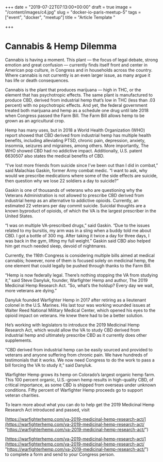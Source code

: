 +++
date = "2019-07-22T07:13:00+00:00"
draft = true
image = "/content/images/c4.jpg"
slug = "docker-io-paris-meetup-5"
tags = ["event", "docker", "meetup"]
title = "Article Template "

+++
# Cannabis & Hemp Dilemma

Cannabis is having a moment. This plant — the focus of legal debate, strong emotion and great confusion — currently finds itself front and center in American pop culture, in Congress and in households across the country. Where cannabis is not currently is an even larger issue, as many argue it has life or death consequences.

Cannabis is the plant that produces marijuana — high in THC, or the element that has psychotropic effects. The same plant is manufactured to produce CBD, derived from industrial hemp that’s low in THC (less than .03 percent) with no psychotropic effects. And yet, the federal government treated both marijuana and hemp as a schedule one drug until late 2018 when Congress passed the Farm Bill. The Farm Bill allows hemp to be grown as an agricultural crop.

Hemp has many uses, but in 2018 a World Health Organization (WHO) report showed that CBD derived from industrial hemp has multiple health benefits, including alleviating PTSD, chronic pain, depression, anxiety, insomnia, seizures and migraines, among others. More importantly, The WHO showed CBD had no addictive impact. Additionally, U.S. patent 6630507 also states the medical benefits of CBD.

“I’ve lost more friends from suicide since I’ve been out than I did in combat,” said Malachias Gaskin, former Army combat medic. “I want to ask, why would we prescribe medications where some of the side effects are suicide, then question why we lose 22 soldiers a day to suicide?”

Gaskin is one of thousands of veterans who are questioning why the Veterans Administration is not allowed to prescribe CBD derived from industrial hemp as an alternative to addictive opioids. Currently, an estimated 22 veterans per day commit suicide. Suicidal thoughts are a known byproduct of opioids, of which the VA is the largest prescriber in the United States.

“I was on multiple VA-prescribed drugs,” said Gaskin. “Due to the issues related to my bursitis, my arm was in a sling when a buddy told me about CBD. I got a bottle of 300 mg. After taking it twice a day for three days, I was back in the gym, lifting my full weight.” Gaskin said CBD also helped him get much needed sleep, devoid of nightmares.

Currently, the 116th Congress is considering multiple bills aimed at medical cannabis; however, none of them is focused solely on medicinal hemp, the one element that could legally be pushed through thanks to the Farm Bill.

“Hemp is now federally legal. There’s nothing stopping the VA from studying it,” said Steve Danyluk, founder, Warfighter Hemp and author, The 2019 Medicinal Hemp Research Act. “So, what’s the holdup? Every day we wait, more veterans are dying.”

Danyluk founded Warfighter Hemp in 2017 after retiring as a lieutenant colonel in the U.S. Marines. His last tour was working wounded issues at Walter Reed National Military Medical Center, which opened his eyes to the opioid impact on veterans. He knew there had to be a better solution.

He’s working with legislators to introduce the 2019 Medicinal Hemp Research Act, which would allow the VA to study CBD derived from industrial hemp and ultimately prescribe CBD as it currently does other supplements.

“CBD derived from industrial hemp can be easily sourced and provided to veterans and anyone suffering from chronic pain. We have hundreds of testimonials that it works. We now need Congress to do the work to pass a bill forcing the VA to study it,” said Danyluk.

Warfighter Hemp grows its hemp on Colorado’s largest organic hemp farm. This 100 percent organic, U.S.-grown hemp results in high-quality CBD, of critical importance, as some CBD is shipped from overseas under unknown conditions. Fifty percent of Warfighter Hemp proceeds go to support veteran charities.

To learn more about what you can do to help get the 2019 Medicinal Hemp Research Act introduced and passed, visit

[https://warfighterhemp.com/va-2019-medicinal-hemp-research-act/](https://warfighterhemp.com/va-2019-medicinal-hemp-research-act/ "https://warfighterhemp.com/va-2019-medicinal-hemp-research-act/")

[https://warfighterhemp.com/va-2019-medicinal-hemp-research-act/](https://warfighterhemp.com/va-2019-medicinal-hemp-research-act/ "https://warfighterhemp.com/va-2019-medicinal-hemp-research-act/")  
to complete a form and send to your Congress person.